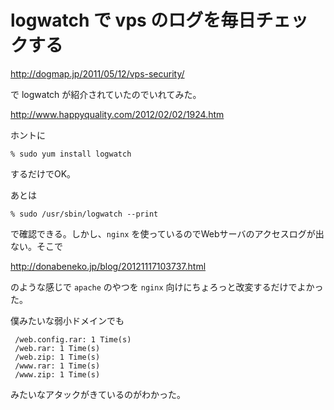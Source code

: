 # logwatch で vps のログを毎日チェックする

http://dogmap.jp/2011/05/12/vps-security/

で logwatch が紹介されていたのでいれてみた。

http://www.happyquality.com/2012/02/02/1924.htm

ホントに

```
% sudo yum install logwatch
```

するだけでOK。

あとは

```
% sudo /usr/sbin/logwatch --print
```

で確認できる。しかし、`nginx` を使っているのでWebサーバのアクセスログが出ない。そこで

http://donabeneko.jp/blog/20121117103737.html

のような感じで `apache` のやつを `nginx` 向けにちょろっと改変するだけでよかった。

僕みたいな弱小ドメインでも

```
 /web.config.rar: 1 Time(s)
 /web.rar: 1 Time(s)
 /web.zip: 1 Time(s)
 /www.rar: 1 Time(s)
 /www.zip: 1 Time(s)
```

みたいなアタックがきているのがわかった。
